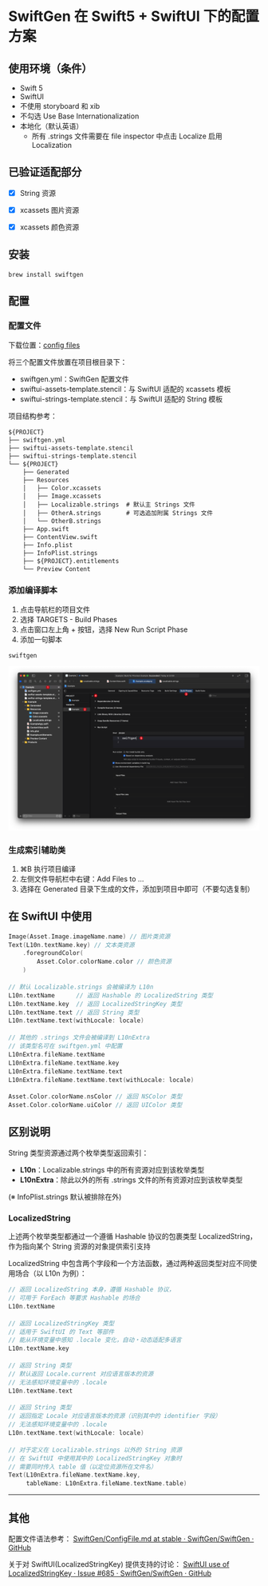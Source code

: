 # SwiftGen 在 Swift5 + SwiftUI 下的配置方案
## 使用环境（条件）
* Swift 5
* SwiftUI
* 不使用 storyboard 和 xib
* 不勾选 Use Base Internationalization
* 本地化（默认英语）
  * 所有 .strings 文件需要在 file inspector 中点击 Localize 启用 Localization


## 已验证适配部分
- [x] String 资源
- [x] xcassets 图片资源
- [x] xcassets 颜色资源


## 安装
```
brew install swiftgen
```


## 配置
### 配置文件 
下载位置：[config files](https://github.com/wavky/SwiftGenConfigForSwiftUI/tree/master/config%20files)

将三个配置文件放置在项目根目录下：
* swiftgen.yml：SwiftGen 配置文件
* swiftui-assets-template.stencil：与 SwiftUI 适配的 xcassets 模板 
* swiftui-strings-template.stencil：与 SwiftUI 适配的 String 模板 

项目结构参考：
```
${PROJECT}
├── swiftgen.yml
├── swiftui-assets-template.stencil
├── swiftui-strings-template.stencil
└── ${PROJECT}
    ├── Generated
    ├── Resources
    │   ├── Color.xcassets
    │   ├── Image.xcassets
    │   ├── Localizable.strings  # 默认主 Strings 文件
    │   ├── OtherA.strings       # 可选追加附属 Strings 文件
    │   └── OtherB.strings
    ├── App.swift
    ├── ContentView.swift
    ├── Info.plist
    ├── InfoPlist.strings
    ├── ${PROJECT}.entitlements
    └── Preview Content
```

### 添加编译脚本
1. 点击导航栏的项目文件
2. 选择 TARGETS - Build Phases
3. 点击窗口左上角 + 按钮，选择 New Run Script Phase
4. 添加一句脚本
```
swiftgen
```
![](./readme/config.png)

### 生成索引辅助类
1. ⌘B 执行项目编译
2. 左侧文件导航栏中右键：Add Files to …
3. 选择在 Generated 目录下生成的文件，添加到项目中即可（不要勾选复制）


## 在 SwiftUI 中使用
```swift
Image(Asset.Image.imageName.name) // 图片类资源
Text(L10n.textName.key) // 文本类资源
    .foregroundColor(
        Asset.Color.colorName.color // 颜色资源
    )

// 默认 Localizable.strings 会被编译为 L10n
L10n.textName      // 返回 Hashable 的 LocalizedString 类型
L10n.textName.key  // 返回 LocalizedStringKey 类型
L10n.textName.text // 返回 String 类型
L10n.textName.text(withLocale: locale)

// 其他的 .strings 文件会被编译到 L10nExtra
// 该类型名可在 swiftgen.yml 中配置
L10nExtra.fileName.textName
L10nExtra.fileName.textName.key
L10nExtra.fileName.textName.text
L10nExtra.fileName.textName.text(withLocale: locale)

Asset.Color.colorName.nsColor // 返回 NSColor 类型
Asset.Color.colorName.uiColor // 返回 UIColor 类型
```

## 区别说明
String 类型资源通过两个枚举类型返回索引：

* **L10n**：Localizable.strings 中的所有资源对应到该枚举类型
* **L10nExtra**：除此以外的所有 .strings 文件的所有资源对应到该枚举类型

(※ InfoPlist.strings 默认被排除在外)

### LocalizedString
上述两个枚举类型都通过一个遵循 Hashable 协议的包裹类型 LocalizedString，作为指向某个 String 资源的对象提供索引支持

LocalizedString 中包含两个字段和一个方法函数，通过两种返回类型对应不同使用场合（以 L10n 为例）：

```swift
// 返回 LocalizedString 本身，遵循 Hashable 协议，
// 可用于 ForEach 等要求 Hashable 的场合
L10n.textName

// 返回 LocalizedStringKey 类型
// 适用于 SwiftUI 的 Text 等部件
// 能从环境变量中感知 .locale 变化，自动・动态适配多语言
L10n.textName.key

// 返回 String 类型
// 默认返回 Locale.current 对应语言版本的资源
// 无法感知环境变量中的 .locale
L10n.textName.text

// 返回 String 类型
// 返回指定 Locale 对应语言版本的资源（识别其中的 identifier 字段）
// 无法感知环境变量中的 .locale
L10n.textName.text(withLocale: locale)

// 对于定义在 Localizable.strings 以外的 String 资源
// 在 SwiftUI 中使用其中的 LocalizedStringKey 对象时
// 需要同时传入 table 值（以定位资源所在文件名）
Text(L10nExtra.fileName.textName.key,
     tableName: L10nExtra.fileName.textName.table)
```

- - - -
## 其他
配置文件语法参考：
[SwiftGen/ConfigFile.md at stable · SwiftGen/SwiftGen · GitHub](https://github.com/SwiftGen/SwiftGen/blob/stable/Documentation/ConfigFile.md)

关于对 SwiftUI(LocalizedStringKey) 提供支持的讨论：
[SwiftUI use of LocalizedStringKey · Issue #685 · SwiftGen/SwiftGen · GitHub](https://github.com/SwiftGen/SwiftGen/issues/685)
